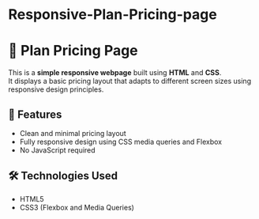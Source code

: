 # Responsive-Plan-Pricing-page
# 🧾 Plan Pricing Page

This is a **simple responsive webpage** built using **HTML** and **CSS**.  
It displays a basic pricing layout that adapts to different screen sizes using responsive design principles.

## 📱 Features

- Clean and minimal pricing layout
- Fully responsive design using CSS media queries and Flexbox
- No JavaScript required

## 🛠️ Technologies Used

- HTML5
- CSS3 (Flexbox and Media Queries)
